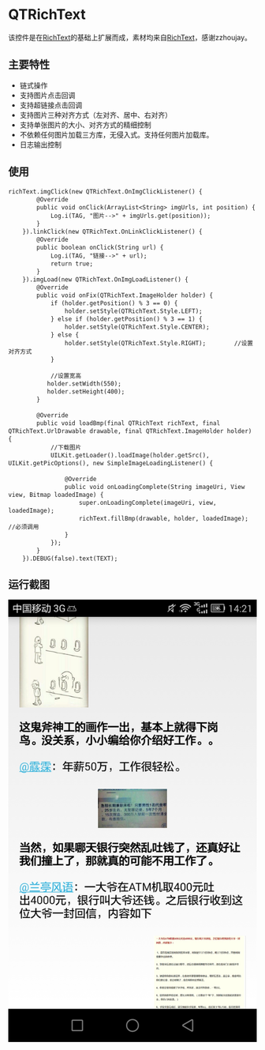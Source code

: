 # QTRichText
该控件是在[RichText](https://github.com/zzhoujay/RichText)的基础上扩展而成，素材均来自[RichText](https://github.com/zzhoujay/RichText)，感谢zzhoujay。
## 主要特性
* 链式操作
* 支持图片点击回调
* 支持超链接点击回调
* 支持图片三种对齐方式（左对齐、居中、右对齐）
* 支持单张图片的大小、对齐方式的精细控制
* 不依赖任何图片加载三方库，无侵入式。支持任何图片加载库。
* 日志输出控制
## 使用
    richText.imgClick(new QTRichText.OnImgClickListener() {
            @Override
            public void onClick(ArrayList<String> imgUrls, int position) {
                Log.i(TAG, "图片-->" + imgUrls.get(position));
            }
        }).linkClick(new QTRichText.OnLinkClickListener() {
            @Override
            public boolean onClick(String url) {
                Log.i(TAG, "链接-->" + url);
                return true;
            }
        }).imgLoad(new QTRichText.OnImgLoadListener() {
            @Override
            public void onFix(QTRichText.ImageHolder holder) {
                if (holder.getPosition() % 3 == 0) {
                    holder.setStyle(QTRichText.Style.LEFT);
                } else if (holder.getPosition() % 3 == 1) {
                    holder.setStyle(QTRichText.Style.CENTER);
                } else {
                    holder.setStyle(QTRichText.Style.RIGHT);		//设置对齐方式
                }

				//设置宽高
               holder.setWidth(550);		
               holder.setHeight(400);
            }

            @Override
            public void loadBmp(final QTRichText richText, final QTRichText.UrlDrawable drawable, final QTRichText.ImageHolder holder) {
                //下载图片
                UILKit.getLoader().loadImage(holder.getSrc(), UILKit.getPicOptions(), new SimpleImageLoadingListener() {

                    @Override
                    public void onLoadingComplete(String imageUri, View view, Bitmap loadedImage) {
                        super.onLoadingComplete(imageUri, view, loadedImage);
                        richText.fillBmp(drawable, holder, loadedImage);        //必须调用
                    }
                });
            }
        }).DEBUG(false).text(TEXT);

## 运行截图
![](https://github.com/qingningshe/QTRichText/blob/master/screenshot.jpeg)
